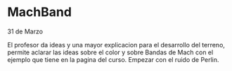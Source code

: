 # MachBand

31 de Marzo

El profesor da ideas y una mayor explicacion para el desarrollo del terreno, permite aclarar las ideas sobre el color y sobre Bandas de Mach con el ejemplo que tiene en la pagina del curso. Empezar con el ruido de Perlin.
